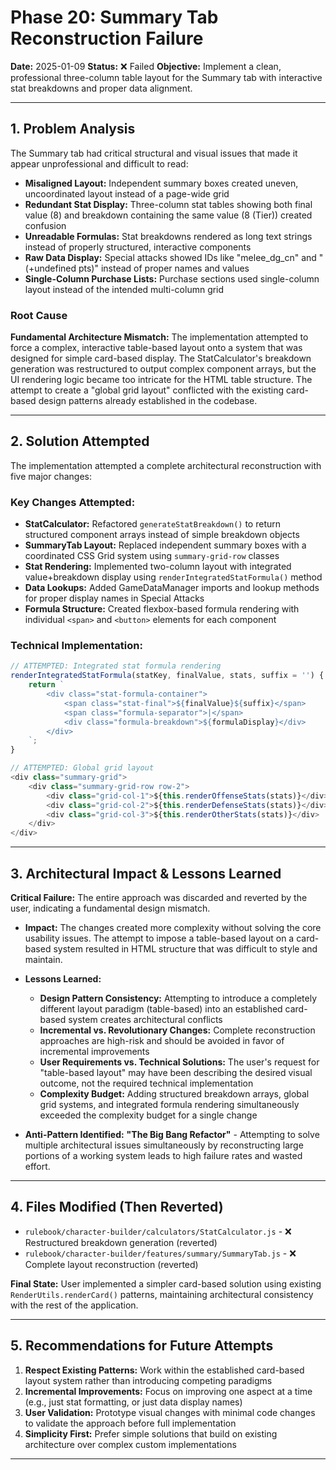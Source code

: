 # Phase 20: Summary Tab Reconstruction Failure

**Date:** 2025-01-09
**Status:** ❌ Failed
**Objective:** Implement a clean, professional three-column table layout for the Summary tab with interactive stat breakdowns and proper data alignment.

---

## 1. Problem Analysis

The Summary tab had critical structural and visual issues that made it appear unprofessional and difficult to read:

- **Misaligned Layout:** Independent summary boxes created uneven, uncoordinated layout instead of a page-wide grid
- **Redundant Stat Display:** Three-column stat tables showing both final value (8) and breakdown containing the same value (8 (Tier)) created confusion
- **Unreadable Formulas:** Stat breakdowns rendered as long text strings instead of properly structured, interactive components
- **Raw Data Display:** Special attacks showed IDs like "melee_dg_cn" and "(+undefined pts)" instead of proper names and values
- **Single-Column Purchase Lists:** Purchase sections used single-column layout instead of the intended multi-column grid

### Root Cause

**Fundamental Architecture Mismatch:** The implementation attempted to force a complex, interactive table-based layout onto a system that was designed for simple card-based display. The StatCalculator's breakdown generation was restructured to output complex component arrays, but the UI rendering logic became too intricate for the HTML table structure. The attempt to create a "global grid layout" conflicted with the existing card-based design patterns already established in the codebase.

---

## 2. Solution Attempted

The implementation attempted a complete architectural reconstruction with five major changes:

### Key Changes Attempted:
*   **StatCalculator:** Refactored `generateStatBreakdown()` to return structured component arrays instead of simple breakdown objects
*   **SummaryTab Layout:** Replaced independent summary boxes with a coordinated CSS Grid system using `summary-grid-row` classes
*   **Stat Rendering:** Implemented two-column layout with integrated value+breakdown display using `renderIntegratedStatFormula()` method
*   **Data Lookups:** Added GameDataManager imports and lookup methods for proper display names in Special Attacks
*   **Formula Structure:** Created flexbox-based formula rendering with individual `<span>` and `<button>` elements for each component

### Technical Implementation:
```javascript
// ATTEMPTED: Integrated stat formula rendering
renderIntegratedStatFormula(statKey, finalValue, stats, suffix = '') {
    return `
        <div class="stat-formula-container">
            <span class="stat-final">${finalValue}${suffix}</span>
            <span class="formula-separator">|</span>
            <div class="formula-breakdown">${formulaDisplay}</div>
        </div>
    `;
}

// ATTEMPTED: Global grid layout
<div class="summary-grid">
    <div class="summary-grid-row row-2">
        <div class="grid-col-1">${this.renderOffenseStats(stats)}</div>
        <div class="grid-col-2">${this.renderDefenseStats(stats)}</div>
        <div class="grid-col-3">${this.renderOtherStats(stats)}</div>
    </div>
</div>
```

---

## 3. Architectural Impact & Lessons Learned

**Critical Failure:** The entire approach was discarded and reverted by the user, indicating a fundamental design mismatch.

*   **Impact:** The changes created more complexity without solving the core usability issues. The attempt to impose a table-based layout on a card-based system resulted in HTML structure that was difficult to style and maintain.

*   **Lessons Learned:**
    *   **Design Pattern Consistency:** Attempting to introduce a completely different layout paradigm (table-based) into an established card-based system creates architectural conflicts
    *   **Incremental vs. Revolutionary Changes:** Complete reconstruction approaches are high-risk and should be avoided in favor of incremental improvements
    *   **User Requirements vs. Technical Solutions:** The user's request for "table-based layout" may have been describing the desired visual outcome, not the required technical implementation
    *   **Complexity Budget:** Adding structured breakdown arrays, global grid systems, and integrated formula rendering simultaneously exceeded the complexity budget for a single change

*   **Anti-Pattern Identified:** **"The Big Bang Refactor"** - Attempting to solve multiple architectural issues simultaneously by reconstructing large portions of a working system leads to high failure rates and wasted effort.

---

## 4. Files Modified (Then Reverted)

*   `rulebook/character-builder/calculators/StatCalculator.js` - ❌ Restructured breakdown generation (reverted)
*   `rulebook/character-builder/features/summary/SummaryTab.js` - ❌ Complete layout reconstruction (reverted)

**Final State:** User implemented a simpler card-based solution using existing `RenderUtils.renderCard()` patterns, maintaining architectural consistency with the rest of the application.

---

## 5. Recommendations for Future Attempts

1. **Respect Existing Patterns:** Work within the established card-based layout system rather than introducing competing paradigms
2. **Incremental Improvements:** Focus on improving one aspect at a time (e.g., just stat formatting, or just data display names)
3. **User Validation:** Prototype visual changes with minimal code changes to validate the approach before full implementation
4. **Simplicity First:** Prefer simple solutions that build on existing architecture over complex custom implementations
---